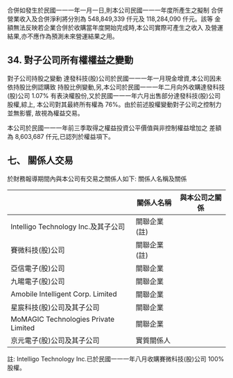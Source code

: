 合併如發生於民國一一一年一月一日,則本公司民國一一一年度所產生之擬制 合併營業收入及合併淨利將分別為 548,849,339 仟元及 118,284,090 仟元。該等 金額無法反映若企業合併於收購當年度開始完成時,本公司實際可產生之收入 及營運結果,亦不應作為預測未來營運結果之用。

## 34. 對子公司所有權權益之變動

對子公司持股之變動 達發科技(股)公司於民國一一一年一月現金增資,本公司因未依持股比例認購致 持股比例變動,另,本公司於民國一一一年二月向外收購達發科技(股)公司 1.07% 有表決權股份,又於民國一一一年六月出售部分達發科技(股)公司股權,綜上, 本公司對其最終所有權為 76%。由於前述股權變動對子公司之控制力並無影響, 故視為權益交易。

本公司於民國一一一年前三季取得之權益投資公平價值與非控制權益增加之 差額為 8,603,687 仟元,已認列於權益項下。

## 七、 關係人交易

於財務報導期間內與本公司有交易之關係人如下: 關係人名稱及關係

|                                      | 關係人名稱   | 與本公司之關係   |
|--------------------------------------|--------------|------------------|
| Intelligo Technology Inc.及其子公司  | 關聯企業(註) |                  |
| 賽微科技(股)公司                     | 關聯企業(註) |                  |
| 亞信電子(股)公司                     | 關聯企業     |                  |
| 九暘電子(股)公司                     | 關聯企業     |                  |
| Amobile Intelligent Corp. Limited    | 關聯企業     |                  |
| 星宸科技(股)公司及其子公司           | 關聯企業     |                  |
| MoMAGIC Technologies Private Limited | 關聯企業     |                  |
| 京元電子(股)公司及其子公司           | 實質關係人   |                  |

註: Intelligo Technology Inc.已於民國一一一年八月收購賽微科技(股)公司 100%
股權。